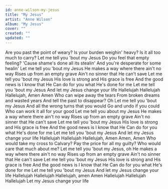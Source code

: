 ```yaml
---
id: anne-wilson-my-jesus
title: "My Jesus"
artist: "Anne Wilson"
album: "My Jesus"
cover: ""
created: ""
updated: ""
---
```


Are you past the point of weary?
Is your burden weighin' heavy?
Is it all too much to carry?
Let me tell you 'bout my Jesus
Do you feel that empty feeling?
'Cause shame's done all its stealin'
And you're desperate for some healin'
Let me tell you 'bout my Jesus
He makes a way where there ain't no way
Rises up from an empty grave
Ain't no sinner that He can't save
Let me tell you 'bout my Jesus
His love is strong and His grace is free
And the good news is I know that He
Can do for you what He's done for me
Let me tell you 'bout my Jesus
And let my Jesus change your life
Hallelujah
Hallelujah
Hallelujah, Amen
Amen
Who can wipe away the tears
From broken dreams and wasted years
And tell the past to disappear? Oh
Let me tell you 'bout my Jesus
And all the wrong turns that you would
Go and undo if you could
Who can work it all for your good
Let me tell you about my Jesus
He makes a way where there ain't no way
Rises up from an empty grave
Ain't no sinner that He can't save
Let me tell you 'bout my Jesus
His love is strong and His grace is free
And the good news is I know that He
Can do for you what He's done for me
Let me tell you 'bout my Jesus
And let my Jesus change your life
Hallelujah
Hallelujah
Hallelujah, Amen
Amen, Amen
Who would take my cross to Calvary?
Pay the price for all my guilty?
Who would care that much about me?
Let me tell you 'bout my Jesus, oh
He makes a way where there ain't no way
Rises up from an empty grave
Ain't no sinner that He can't save
Let me tell you 'bout my Jesus
His love is strong and His grace is free
And the good news is I know that He
Can do for you what He's done for me
Let me tell you 'bout my Jesus
And let my Jesus change your life
Hallelujah
Hallelujah
Hallelujah, amen
Amen
Hallelujah
Hallelujah
Hallelujah
Let my Jesus change your life